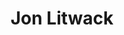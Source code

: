 ---
layout: home
title: "Jon Litwack"
permalink: /

# Hero section
tagline: APPLIED ARTIFICIAL INTELLIGENCE
hero_text: Transforming organizations through data-informed experience design and AI-powered development

# CTA Buttons
cta_buttons: []

# About section
about_title: About
about_content: |
  Global experience design leader with dual expertise in data strategy and AI-powered development. With extensive experience spanning technical development, UX/UI design, and strategic leadership, I bridge the gap between analytics teams and design/creative units.
  
  My professional journey has evolved from developer to information architect to data strategy expert, including six years at Slalom Build working on digital transformation initiatives for global organizations.

# Insights section
insights_title: Insights
--- 